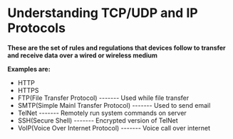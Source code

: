 # Understanding TCP/UDP and IP Protocols

**These are the set of rules and regulations that devices follow to transfer and receive data over a wired or wireless medium**

**Examples are:**
- HTTP
- HTTPS
- FTP(File Transfer Protocol) ------- Used while file transfer
- SMTP(Simple Mainl Transfer Protocol) ------- Used to send email
- TelNet ------- Remotely run system commands on server
- SSH(Secure Shell) ------- Encrypted version of TelNet
- VoIP(Voice Over Internet Protocol) ------- Voice call over internet
